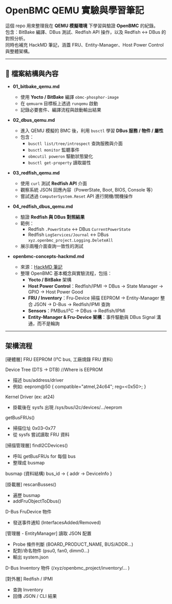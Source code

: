 # OpenBMC QEMU 實驗與學習筆記

這個 repo 用來整理我在 **QEMU 模擬環境** 下學習與驗證 **OpenBMC** 的紀錄。  
包含：BitBake 編譯、DBus 測試、Redfish API 操作，以及 Redfish ↔ DBus 的對照分析。  
同時也補充 HackMD 筆記，涵蓋 FRU、Entity-Manager、Host Power Control 與整體架構。

---

## 📂 檔案結構與內容

- **01_bitbake_qemu.md**  
  - 使用 **Yocto / BitBake** 編譯 `obmc-phosphor-image`  
  - 在 `qemuarm` 目標板上透過 `runqemu` 啟動  
  - 記錄必要套件、編譯流程與啟動輸出結果

- **02_dbus_qemu.md**  
  - 進入 QEMU 模擬的 BMC 後，利用 `busctl` 學習 **DBus 服務 / 物件 / 屬性**  
  - 包含：
    - `busctl list/tree/introspect` 查詢服務與介面  
    - `busctl monitor` 監聽事件  
    - `obmcutil poweron` 驅動狀態變化  
    - `busctl get-property` 讀取屬性

- **03_redfish_qemu.md**  
  - 使用 `curl` 測試 **Redfish API** 介面  
  - 觀察系統 JSON 回應內容（PowerState, Boot, BIOS, Console 等）  
  - 嘗試透過 `ComputerSystem.Reset` API 進行開機/關機操作

- **04_redfish_dbus_qemu.md**  
  - 驗證 **Redfish 與 DBus 對照結果**  
  - 範例：
    - Redfish `.PowerState` ↔ DBus `CurrentPowerState`  
    - Redfish `LogServices/Journal` ↔ DBus `xyz.openbmc_project.Logging.DeleteAll`  
  - 展示兩種介面查詢一致性的測試

- **openbmc-concepts-hackmd.md**  
  - 來源：[HackMD 筆記](https://hackmd.io/@-dj2hMxRT2-aleBNa4Xpvg/B1db0OIclg)  
  - 整理 OpenBMC 基本概念與實驗流程，包括：  
    - **Yocto / BitBake** 架構  
    - **Host Power Control**：Redfish/IPMI → DBus → State Manager → GPIO → Host Power Good  
    - **FRU / Inventory**：Fru-Device 掃描 EEPROM → Entity-Manager 整合 JSON → D-Bus → Redfish/IPMI 查詢  
    - **Sensors**：PMBus/I²C → DBus → Redfish/IPMI  
    - **Entity-Manager & Fru-Device 架構**：事件驅動與 DBus Signal 溝通，而不是輪詢

 ---
 ## 架構流程
 [硬體層]
FRU EEPROM (I²C bus, 工廠燒錄 FRU 資料)
    
Device Tree (DTS → DTB)  //Where is EEPROM
  - 描述 bus/address/driver
  - 例如: eeprom@50 { compatible="atmel,24c64"; reg=<0x50>; }
    
Kernel Driver (ex: at24)
  - 掛載後在 sysfs 出現 /sys/bus/i2c/devices/.../eeprom
    
getBusFRUs()
  - 掃描位址 0x03–0x77
  - 從 sysfs 嘗試讀取 FRU 資料

[掃描管理層]
findI2CDevices()
  - 呼叫 getBusFRUs for 每個 bus
  - 整理成 busmap
    
busmap (資料結構)
  bus_id → { addr → DeviceInfo }

[掛載層]
rescanBusses()
  - 遍歷 busmap
  - addFruObjectToDbus()
    
D-Bus FruDevice 物件
  + 發送事件通知 (InterfacesAdded/Removed)

[管理層 - EntityManager]
讀取 JSON 配置
  - Probe 條件判斷 (BOARD_PRODUCT_NAME, BUS/ADDR…)
  - 配對/命名物件 (psu0, fan0, dimm0…)
  - 輸出 system.json
    
D-Bus Inventory 物件
  (/xyz/openbmc_project/inventory/... )

[對外層]
Redfish / IPMI
  - 查詢 Inventory
  - 回傳 JSON / CLI 結果

